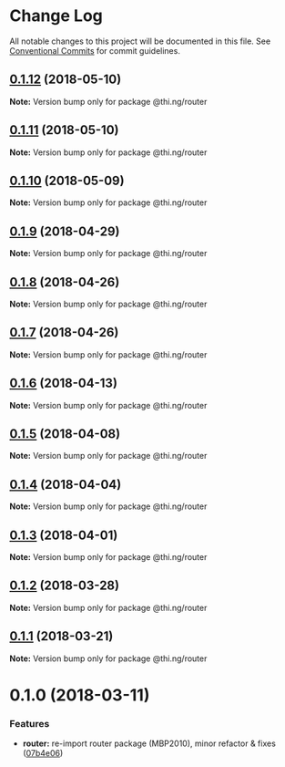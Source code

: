 # Change Log

All notable changes to this project will be documented in this file.
See [Conventional Commits](https://conventionalcommits.org) for commit guidelines.

<a name="0.1.12"></a>
## [0.1.12](https://github.com/thi-ng/umbrella/compare/@thi.ng/router@0.1.11...@thi.ng/router@0.1.12) (2018-05-10)




**Note:** Version bump only for package @thi.ng/router

<a name="0.1.11"></a>
## [0.1.11](https://github.com/thi-ng/umbrella/compare/@thi.ng/router@0.1.10...@thi.ng/router@0.1.11) (2018-05-10)




**Note:** Version bump only for package @thi.ng/router

<a name="0.1.10"></a>
## [0.1.10](https://github.com/thi-ng/umbrella/compare/@thi.ng/router@0.1.9...@thi.ng/router@0.1.10) (2018-05-09)




**Note:** Version bump only for package @thi.ng/router

<a name="0.1.9"></a>
## [0.1.9](https://github.com/thi-ng/umbrella/compare/@thi.ng/router@0.1.8...@thi.ng/router@0.1.9) (2018-04-29)




**Note:** Version bump only for package @thi.ng/router

<a name="0.1.8"></a>
## [0.1.8](https://github.com/thi-ng/umbrella/compare/@thi.ng/router@0.1.7...@thi.ng/router@0.1.8) (2018-04-26)




**Note:** Version bump only for package @thi.ng/router

<a name="0.1.7"></a>
## [0.1.7](https://github.com/thi-ng/umbrella/compare/@thi.ng/router@0.1.6...@thi.ng/router@0.1.7) (2018-04-26)




**Note:** Version bump only for package @thi.ng/router

<a name="0.1.6"></a>
## [0.1.6](https://github.com/thi-ng/umbrella/compare/@thi.ng/router@0.1.5...@thi.ng/router@0.1.6) (2018-04-13)




**Note:** Version bump only for package @thi.ng/router

<a name="0.1.5"></a>
## [0.1.5](https://github.com/thi-ng/umbrella/compare/@thi.ng/router@0.1.4...@thi.ng/router@0.1.5) (2018-04-08)




**Note:** Version bump only for package @thi.ng/router

<a name="0.1.4"></a>
## [0.1.4](https://github.com/thi-ng/umbrella/compare/@thi.ng/router@0.1.3...@thi.ng/router@0.1.4) (2018-04-04)




**Note:** Version bump only for package @thi.ng/router

<a name="0.1.3"></a>
## [0.1.3](https://github.com/thi-ng/umbrella/compare/@thi.ng/router@0.1.2...@thi.ng/router@0.1.3) (2018-04-01)




**Note:** Version bump only for package @thi.ng/router

<a name="0.1.2"></a>
## [0.1.2](https://github.com/thi-ng/umbrella/compare/@thi.ng/router@0.1.1...@thi.ng/router@0.1.2) (2018-03-28)




**Note:** Version bump only for package @thi.ng/router

<a name="0.1.1"></a>
## [0.1.1](https://github.com/thi-ng/umbrella/compare/@thi.ng/router@0.1.0...@thi.ng/router@0.1.1) (2018-03-21)




**Note:** Version bump only for package @thi.ng/router

<a name="0.1.0"></a>
# 0.1.0 (2018-03-11)


### Features

* **router:** re-import router package (MBP2010), minor refactor & fixes ([07b4e06](https://github.com/thi-ng/umbrella/commit/07b4e06))
